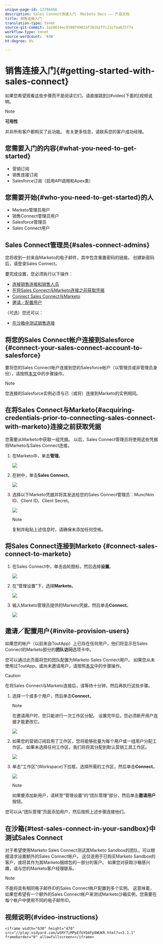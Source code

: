 ```yaml
---
unique-page-id: 13796466
description: Sales Connect快速入门- Marketo Docs —— 产品文档
title: 销售连接入门
translation-type: tm+mt
source-git-commit: 1a29614ec938074902af201b2ffc11cfaa625f7a
workflow-type: tm+mt
source-wordcount: '638'
ht-degree: 0%

---
```



# 销售连接入门{#getting-started-with-sales-connect}

如果您希望观看这些步骤而不是阅读它们，请直接跳到](#video)下面的[视频说明。

>[!NOTE]
>
>**可用性**
>
>并非所有客户都购买了此功能。 有关更多信息，请联系您的客户成功经理。

## 您需要入门的内容{#what-you-need-to-get-started}

* 营销订阅
* 销售连接订阅
* Salesforce订阅（启用API调用和Apex类）

## 您需要开始{#who-you-need-to-get-started}的人

* Marketo管理员用户
* 销售Connect管理员用户
* Salesforce管理员
* Sales Connect用户

## Sales Connect管理员{#sales-connect-admins}

您将收到一封来自Marketo的电子邮件，其中包含重置密码的链接。 创建新密码后，请登录Sales Connect。

要完成设置，您必须执行以下操作：

* [连接销售连接和销售人员](#sfdc)
* [在将Sales Connect与Marketo连接之前获取凭据](#acquire)
* [Connect Sales Connect与Marketo](#mkto)
* [邀请／配置用户](#IPU)

（可选）您还可以：

* [在沙箱中测试销售连接](#sandbox)

## 将您的Sales Connect帐户连接到Salesforce {#connect-your-sales-connect-account-to-salesforce}

要将您的Sales Connect帐户连接到您的Salesforce帐户（以管理员或非管理员身份），请按照[本文](http://docs.marketo.com/x/JwDb)中的步骤操作。

>[!NOTE]
>
>您连接的Salesforce实例必须与已（或将）连接到Marketo的实例相同。

## 在将Sales Connect与Marketo{#acquiring-credentials-prior-to-connecting-sales-connect-with-marketo}连接之前获取凭据

您需要从Marketo中获取一组凭据。 以后，Sales Connect管理员将使用这些凭据将Marketo与Sales Connect连接。

1. 在Marketo中，单击&#x200B;**管理**。

   ![](assets/one.png)

1. 在树中，单击&#x200B;**Sales Connect**。

   ![](assets/two.png)

1. 选择以下Marketo凭据并将其发送给您的Sales Connect管理员：Munchkin ID、Client ID、Client Secret。

   ![](assets/3.jpg)

   >[!NOTE]
   >
   >复制并粘贴上述信息时，请确保未添加任何空格。

## 将Sales Connect连接到Marketo {#connect-sales-connect-to-marketo}

1. 在Sales Connect中，单击齿轮图标，然后选择&#x200B;**设置**。

   ![](assets/four.png)

1. 在“管理设置”下，选择&#x200B;**Marketo**。

   ![](assets/eight.png)

1. 输入Marketo管理员提供的Marketo凭据，然后单击&#x200B;**Connect**。

   ![](assets/credentials.png)

## 邀请／配置用户{#invite-provision-users}

如果您的帐户（以前来自ToutApp）上已存在任何用户，他们将显示在Sales Connect的Marketo部分的&#x200B;**团队访问**&#x200B;选项卡中。

您可以通过此页面将您的团队配置为Marketo Sales Connect用户。 如果您从未使用过ToutApp，或尚未邀请用户，请按照[本文](http://docs.marketo.com/display/TOUT/Invite+Team+Members)中的步骤操作。

>[!CAUTION]
>
>在将Sales Connect与Marketo连接后，请等待十分钟，然后再执行这些步骤。

1. 选择一个或多个用户，然后单击&#x200B;**Connect**。

   >[!NOTE]
   >
   >在邀请用户时，您只能进行一次工作区分配。 设置完毕后，您必须断开用户连接才能更改它。

   ![](assets/users.png)

1. 如果您的营销订阅启用了工作区，您将能够批量为每个用户或一组用户分配工作区。 如果未选择任何工作区，我们将将其分配到默认营销工具工作区。

   ![](assets/nine.jpg)

1. 单击“工作区”(Workspace)下拉框，选择所需的工作区，然后单击&#x200B;**Connect**。

   ![](assets/ten.png)

   >[!NOTE]
   >
   >如果要添加新用户，请转至“管理设置”的“团队管理”部分，然后单击&#x200B;**邀请用户**&#x200B;按钮。

您可以从“团队管理”页面添加用户，然后按照上述步骤连接他们。

## 在沙箱{#test-sales-connect-in-your-sandbox}中测试Sales Connect

对于希望使用Marketo Sales Connect测试其Marketo Sandbox的团队，可以根据请求设置额外的Sales Connect帐户。 这仅适用于已购买Marketo Sandbox的客户，或将其作为其Marketo捆绑包的一部分的客户。 如果您对获取沙箱感兴趣，请与您的Marketo客户经理联系。

>[!NOTE]
>
>不能将具有相同电子邮件ID的Sales Connect帐户配置到多个实例。 这意味着，如果您希望有一个额外的Sales Connect帐户来测试Marketo沙箱实例，您需要在每个帐户中使用不同的电子邮件ID。

## 视频说明{#video-instructions}

`<iframe width="630" height="470" src="//play.vidyard.com/w5RY7iMPpEfUYQ4Fp8WUKR.html?v=3.1.1" frameborder="0" allowfullscreen></iframe>`
